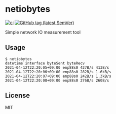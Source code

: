# netiobytes

[![ci](https://github.com/johejo/netiobytes/workflows/ci/badge.svg?branch=main)](https://github.com/johejo/netiobytes/actions?query=workflow%3Aci)
[![GitHub tag (latest SemVer)](https://img.shields.io/github/v/tag/johejo/netiobytes)](https://github.com/johejo/netiobytes/releases)

Simple network IO measurement tool

## Usage

```
$ netiobytes
datetime interface byteSent byteRecv
2021-04-12T22:20:05+09:00 enp88s0 427B/s 413B/s
2021-04-12T22:20:06+09:00 enp88s0 282B/s 1.6kB/s
2021-04-12T22:20:07+09:00 enp88s0 242B/s 1.3kB/s
2021-04-12T22:20:08+09:00 enp88s0 276B/s 260B/s
```

## License

MIT
